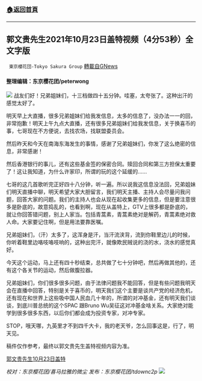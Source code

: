 ###  [:house:返回首頁](https://github.com/ourhimalayas/txt)
---


## 郭文贵先生2021年10月23日盖特视频（4分53秒）全文字版
` 東京櫻花団-Tokyo Sakura Group` [轉載自GNews](https://gnews.org/zh-hans/1613685/)

#### 整理编辑：东京樱花团/peterwong
![](https://assets.gnews.org/wp-content/uploads/2021/10/Snipaste_2021-10-24_09-32-04.png)
战友们好！兄弟姐妹们，十三档做四十五分钟。哇塞，太夸张了。这种出汗的感觉太好了。

明天早上大直播，很多兄弟姐妹们给我发信息，太多的信息了，没办法一一的回，非常抱歉！明天上午九点大直播，还有很多兄弟姐妹们给我发信息，关于换喜币的事，七哥现在不方便说，去找农场，找联盟委员会。

然后昨天和今天在南海东海发生的事情，感谢了兄弟姐妹们，你发了这么绝密的信息，非常感谢！

然后香港银行的事儿，还有这些基金签的保密合同。赎回合同和第三方担保太重要了！这让我知道，为什么许家印，所谓的玩的这个延缓的……

七哥的这几首歌听完正好四十八分钟，听一遍。所以说我这信息没法回，兄弟姐妹们明天直播中聊，明天希望大家大胆留言，我们明天主播、主持人会尽量问我问题，回答大家的问题。我们的主持人也会从现在起收集更多的信息，但是要注意很多是卧底的，故意捣乱的，也看到啊，现在从盖特上，GTV上很多都是卧底的，就让你回答错问题，别上人家当。包括青蒿素，青蒿素绝对是解药，青蒿素绝对救人命。大家要记住啊，但是用法要靠医嘱。

兄弟姐妹们，（汗）太多了，这浑身是汗，当汗流浃背，流到你鞋里边儿的时候，你听着鞋里边咯吱咯吱响的，这种出完汗，就像欺民贼说的浇的水，浇水的感觉真好。

今天这个运动，马上还有四十秒结束，总共做了七十分钟吧，然后再做其他的，还有这个各关节的运动，然后做腹拉器。

兄弟姐妹们，你们很多很多问题，由于法律问题我不能回答，但是有些问题我明天会在直播中回答，特别是关于喜币的，明天我们这个主要是谈共产党的经济危机，还有现在和世界上这些吸中国人民血几十年的，所谓的对冲基金，还有明天我们谈谈，到底川普总统的这个SPAC 跟Bruno Wu吴征这对冲基金啥关系。大家绝对能学到很多很多东西，以后你们都会成为投资专家，对冲专家。

STOP，哦天哪，九英里才不到四千大卡，我的老天爷，怎么回事这是，行了，明天见。

稿件仅作参考，最终以郭文贵先生盖特视频内容为准。

[郭文贵先生10月23日盖特](https://gettr.com/post/pezll0b96f)

*校对：东京樱花团/喜马拉雅的微尘
发布：东京樱花团/tdownc2p*
![](https://assets.gnews.org/wp-content/uploads/2021/08/image0-1-36.jpg)
